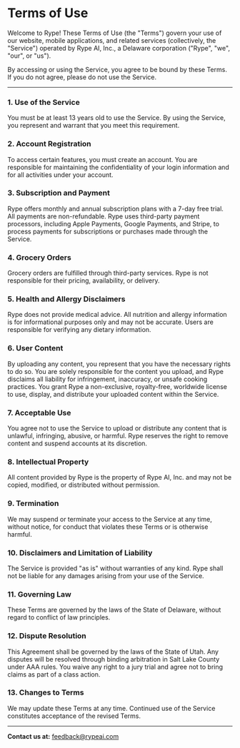 # Terms of Use

Welcome to Rype! These Terms of Use (the "Terms") govern your use of our website, mobile applications, and related services (collectively, the "Service") operated by Rype AI, Inc., a Delaware corporation ("Rype", "we", "our", or "us").

By accessing or using the Service, you agree to be bound by these Terms. If you do not agree, please do not use the Service.

---

### 1. Use of the Service  
You must be at least 13 years old to use the Service. By using the Service, you represent and warrant that you meet this requirement.

### 2. Account Registration  
To access certain features, you must create an account. You are responsible for maintaining the confidentiality of your login information and for all activities under your account.

### 3. Subscription and Payment  
Rype offers monthly and annual subscription plans with a 7-day free trial. All payments are non-refundable. Rype uses third-party payment processors, including Apple Payments, Google Payments, and Stripe, to process payments for subscriptions or purchases made through the Service.

### 4. Grocery Orders  
Grocery orders are fulfilled through third-party services. Rype is not responsible for their pricing, availability, or delivery.

### 5. Health and Allergy Disclaimers  
Rype does not provide medical advice. All nutrition and allergy information is for informational purposes only and may not be accurate. Users are responsible for verifying any dietary information.

### 6. User Content  
By uploading any content, you represent that you have the necessary rights to do so. You are solely responsible for the content you upload, and Rype disclaims all liability for infringement, inaccuracy, or unsafe cooking practices. You grant Rype a non-exclusive, royalty-free, worldwide license to use, display, and distribute your uploaded content within the Service.

### 7. Acceptable Use  
You agree not to use the Service to upload or distribute any content that is unlawful, infringing, abusive, or harmful. Rype reserves the right to remove content and suspend accounts at its discretion.

### 8. Intellectual Property  
All content provided by Rype is the property of Rype AI, Inc. and may not be copied, modified, or distributed without permission.

### 9. Termination  
We may suspend or terminate your access to the Service at any time, without notice, for conduct that violates these Terms or is otherwise harmful.

### 10. Disclaimers and Limitation of Liability  
The Service is provided "as is" without warranties of any kind. Rype shall not be liable for any damages arising from your use of the Service.

### 11. Governing Law  
These Terms are governed by the laws of the State of Delaware, without regard to conflict of law principles.

### 12. Dispute Resolution  
This Agreement shall be governed by the laws of the State of Utah. Any disputes will be resolved through binding arbitration in Salt Lake County under AAA rules. You waive any right to a jury trial and agree not to bring claims as part of a class action.

### 13. Changes to Terms  
We may update these Terms at any time. Continued use of the Service constitutes acceptance of the revised Terms.

---

**Contact us at:** [feedback@rypeai.com](mailto:feedback@rypeai.com)
